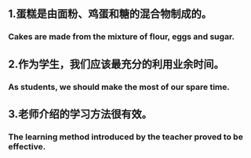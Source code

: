 ## 1.蛋糕是由面粉、鸡蛋和糖的混合物制成的。

### Cakes are made from the mixture of flour, eggs and sugar.

## 2.作为学生，我们应该最充分的利用业余时间。

### As students, we should make the most of our spare time.

## 3.老师介绍的学习方法很有效。

### The learning method introduced by the teacher proved to be effective.